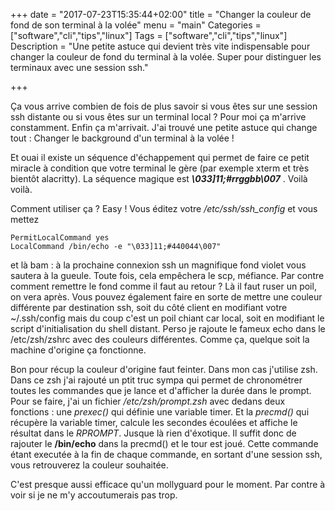 +++
date = "2017-07-23T15:35:44+02:00"
title = "Changer la couleur de fond de son terminal à la volée"
menu = "main"
Categories = ["software","cli","tips","linux"]
Tags = ["software","cli","tips","linux"]
Description = "Une petite astuce qui devient très vite indispensable pour changer la couleur de fond du terminal à la volée. Super pour distinguer les terminaux avec une session ssh."

+++

Ça vous arrive combien de fois de plus savoir si vous êtes sur une session ssh distante ou si vous êtes sur un terminal local ? Pour moi ça m'arrive constamment. Enfin ça m'arrivait. J'ai trouvé une petite astuce qui change tout : Changer le background d'un terminal à la volée !

Et ouai il existe un séquence d'échappement qui permet de faire ce petit miracle à condition que votre terminal le gère (par exemple xterm et très bientôt alacritty). La séquence magique est ***\033]11;#rrggbb\007*** . Voilà voilà.

Comment utiliser ça ? Easy ! Vous éditez votre */etc/ssh/ssh_config* et vous mettez 
```
PermitLocalCommand yes
LocalCommand /bin/echo -e "\033]11;#440044\007"
```
et là bam : à la prochaine connexion ssh un magnifique fond violet vous sautera à la gueule. Toute fois, cela empêchera le scp, méfiance. Par contre comment remettre le fond comme il faut au retour ? Là il faut ruser un poil, on vera après. Vous pouvez également faire en sorte de mettre une couleur différente par destination ssh, soit du côté client en modifiant votre ~/.ssh/config mais du coup c'est un poil chiant car local, soit en modifiant le script d'initialisation du shell distant. Perso je rajoute le fameux echo dans le /etc/zsh/zshrc avec des couleurs différentes. Comme ça, quelque soit la machine d'origine ça fonctionne.

Bon pour récup la couleur d'origine faut feinter. Dans mon cas j'utilise zsh. Dans ce zsh j'ai rajouté un ptit truc sympa qui permet de chronométrer toutes les commandes que je lance et d'afficher la durée dans le prompt. Pour se faire, j'ai un fichier */etc/zsh/prompt.zsh* avec dedans deux fonctions : une *prexec()* qui définie une variable timer. Et la *precmd()* qui récupère la variable timer, calcule les secondes écoulées et affiche le résultat dans le *RPROMPT*. Jusque là rien d'éxotique. Il suffit donc de rajouter le **/bin/echo** dans la precmd() et le tour est joué. Cette commande étant executée à la fin de chaque commande, en sortant d'une session ssh, vous retrouverez la couleur souhaitée.

C'est presque aussi efficace qu'un mollyguard pour le moment. Par contre à voir si je ne m'y accoutumerais pas trop.
